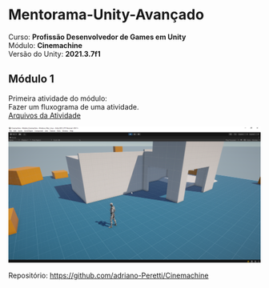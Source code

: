 # Mentorama-Unity-Avançado

Curso: **Profissão Desenvolvedor de Games em Unity**<br/>
Módulo: **Cinemachine**<br/>
Versão do Unity: **2021.3.7f1**<br/>


## Módulo 1

Primeira atividade do módulo:<br/>
Fazer um fluxograma de uma atividade.<br/>
[Arquivos da Atividade](https://github.com/adriano-Peretti/Cinemachine/tree/main/Files )

<img src="/Files/Cinemachine.PNG" alt="project"/>


Repositório: https://github.com/adriano-Peretti/Cinemachine


